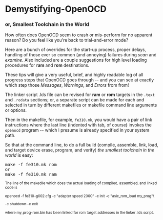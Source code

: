 # Demystifying-OpenOCD
### or, Smallest Toolchain in the World

How often does OpenOCD seem to crash or mis-perform for no apparent reason? Do you feel like you're back to trial-and-error mode?

Here are a bunch of overrides for the start-up process, proper delays, handling of those ever so common (and annoying) failures during <i>scan</i> and <i>examine</i>. Also included are a couple suggestions for high level loading procedures for <b>ram</b> and <b>rom</b> destinations.

These tips will give a very useful, brief, and highly readable log of all progress steps that OpenOCD goes through -- and you can see at exactly which step those <i>Messages</i>, <i>Warnings</i>, and <i>Errors</i> from from!

The linker script .lds file can be revised for <b>ram</b> or <b>rom</b> targets in the <code>.text</code> and <code>.rodata</code> sections; or, a separate script can be made for each and selected in turn by different makefiles or makefile command line arguments or options.

Then in the makefile, for example, <code>fe310.mk</code>, you would have a pair of link instructions where the last line (indented with tab, of course) invokes the <code>openocd</code> program -- which I presume is already specified in your system path.

So that at the command line, to do a full build (compile, assemble, link, load, and target device erase, program, and verify) <i>the smallest toolchain in the world</i> is easy:
<pre>
make -f fe310.mk rom
or
make -f fe310.mk ram
</pre>


<small>The line of the makedile which does the actual loading of compiled, assembled, and linked code is

openocd -f fe310-g002.cfg -c "adapter speed 2000" -c init -c "asic_rom_load my_prog"\

-c shutdown -c exit

where my_prog-rom.bin has been linked for rom target addresses in the linker .lds script.
</small>


